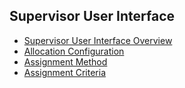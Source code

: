 ## Supervisor User Interface


* [Supervisor User Interface Overview](/articles/DPM/07_Supervisor_User_Interface/01_Supervisor_User_Interface_Overview.md)  
* [Allocation Configuration](/articles/DPM/07_Supervisor_User_Interface/02_Supervisor_User_Interface_Config.md)
* [Assignment Method](/articles/DPM/07_Supervisor_User_Interface/03_Supervisor_User_Interface_Method.md)  
* [Assignment Criteria](/articles/DPM/07_Supervisor_User_Interface/04_Supervisor_User_Interface_Criteria.md)  
